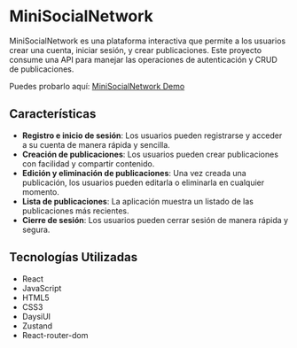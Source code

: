 # MiniSocialNetwork

MiniSocialNetwork es una plataforma interactiva que permite a los usuarios crear una cuenta, iniciar sesión, y crear publicaciones. Este proyecto consume una API para manejar las operaciones de autenticación y CRUD de publicaciones.

Puedes probarlo aquí: [MiniSocialNetwork Demo](https://mini-social-network-olive.vercel.app/)

## Características
- **Registro e inicio de sesión**: Los usuarios pueden registrarse y acceder a su cuenta de manera rápida y sencilla.
- **Creación de publicaciones**: Los usuarios pueden crear publicaciones con facilidad y compartir contenido.
- **Edición y eliminación de publicaciones**: Una vez creada una publicación, los usuarios pueden editarla o eliminarla en cualquier momento.
- **Lista de publicaciones**: La aplicación muestra un listado de las publicaciones más recientes.
- **Cierre de sesión**: Los usuarios pueden cerrar sesión de manera rápida y segura.

## Tecnologías Utilizadas
- React
- JavaScript
- HTML5
- CSS3
- DaysiUI
- Zustand
- React-router-dom
